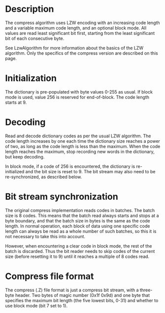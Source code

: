 # Description #

The compress algorithm uses LZW encoding with an increasing code length and a variable maximum code length, and an optional block mode. All values are read least significant bit first, starting from the least significant bit of each consecutive byte.

See LzwAlgorithm for more information about the basics of the LZW algorithm. Only the specifics of the compress version are described on this page.

# Initialization #

The dictionary is pre-populated with byte values 0-255 as usual. If block mode is used, value 256 is reserved for end-of-block. The code length starts at 9.

# Decoding #

Read and decode dictionary codes as per the usual LZW algorithm. The code length increases  by one each time the dictionary size reaches a power of two, as long as the code length is less than the maximum. When the code length reaches the maximum, stop recording new words in the dictionary, but keep decoding.

In block mode, if a code of 256 is encountered, the dictionary is re-initialized and the bit size is reset to 9. The bit stream may also need to be re-synchronized, as described below.

# Bit stream synchronization #

The original compress implementation reads codes in batches. The batch size is 8 codes. This means that the batch read always starts and stops at a byte boundary, and that the batch size in bytes is the same as the code length. In normal operation, each block of data using one specific code length can always be read as a whole number of such batches, so this it is not necessary to take this into account.

However, when encountering a clear code in block mode, the rest of the batch is discarded. Thus the bit reader needs to skip codes of the current size (before resetting it to 9) until it reaches a multiple of 8 codes read.

# Compress file format #

The compress (.Z) file format is just a compress bit stream, with a three-byte header. Two bytes of magic number (0x1f 0x9d) and one byte that specifies the maximum bit length (the five lowest bits, 0-31) and whether to use block mode (bit 7 set to 1).